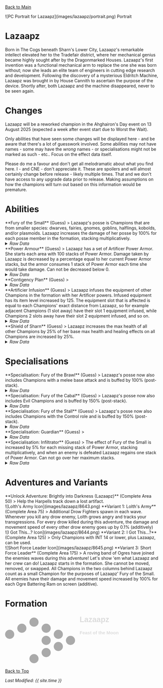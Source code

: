 [Back to Main](index.md)

<span class="championPortraitsRow">
    <span class="championPortraitsColumn">
        <span class="championPortraitsImage">
            ![PC Portrait for Lazaapz](images/lazaapz/portrait.png)
        </span>
        <span>
        Portrait
        </span>
    </span>
</span>

# Lazaapz

Born in The Cogs beneath Sharn's Lower City, Lazaapz's remarkable intellect elevated her to the Tradefair district, where her mechanical genius became highly sought after by the Dragonmarked Houses. Lazaapz's first invention was a functional mechanical arm to replace the one she was born without; now she leads an elite team of engineers in cutting edge research and development. Following the discovery of a mysterious Eldritch Machine, Lazaapz was brought in by House Cannith to ascertain the purpose of the device. Shortly after, both Lazaapz and the machine disappeared, never to be seen again.

# Changes

Lazaapz will be a reworked champion in the Ahghairon's Day event on 13 August 2025 (expected a week after event start due to Worst the Wait).

Only abilities that have seen some changes will be displayed here - and be aware that there's a lot of guesswork involved. Some abilities may not have names - some may have the *wrong* names - or specialisations might not be marked as such - etc.. Focus on the effect data itself.

Please do me a favour and don't get all melodramatic about what you find here. I - and CNE - don't appreciate it. These are spoilers and will almost certainly change before release - likely multiple times. That and we don't have access to any upgrade data prior to release. Making assumptions on how the champions will turn out based on this information would be premature.

# Abilities

<div markdown="1" class="abilityBorder"><div markdown="1" class="abilityBorderInner">
**Fury of the Small** (Guess)
> Lazaapz's posse is Champions that are from smaller species: dwarves, fairies, gnomes, goblins, halflings, kobolds, and/or plasmoids. Lazaapz increases the damage of her posse by 100% for each posse member in the formation, stacking multiplicatively.
<details><summary><em>Raw Data</em></summary>
<p>
<pre>
{
    "id": 2394,
    "flavour_text": "",
    "description": {
        "desc": "Lazaapz's posse is Champions that are from smaller species: dwarves, fairies, gnomes, goblins, halflings, kobolds, and/or plasmoids. Lazaapz increases the damage of her posse by $amount% for each posse member in the formation, stacking multiplicatively."
    },
    "effect_keys": [
        {
            "effect_string": "pre_stack,100",
            "off_when_benched": true,
            "retarget_when_any_hero_slot_changed": true,
            "retarget_when_hero_tags_changed": true,
            "retarget_when_upgrade_purchased_ids": [
                17484,
                17485,
                17486
            ]
        },
        {
            "effect_string": "hero_dps_multiplier_mult,0",
            "off_when_benched": true,
            "amount_expr": "upgrade_amount(17479,0)",
            "targets": [
                "all"
            ],
            "filter_targets": [
                {
                    "type": "hero_expr",
                    "hero_expr": "HasTag(`dwarf`) || HasTag(`gnome`) || HasTag(`goblin`) || HasTag(`halfling`) || HasTag(`kobold`) || HasTag(`plasmoid`) || HasTag(`fairy`) || (GetUpgradeUnlocked(17484) && HasAttackDamageType(`melee`)) || (GetUpgradeUnlocked(17485) && HasTag(`evil`)) || (GetUpgradeUnlocked(17486) && HasTag(`control`))"
                }
            ],
            "formation_arrows_for_effected_only": true,
            "amount_func": "mult",
            "stack_func": "per_hero_attribute",
            "per_hero_expr": "HasTag(`dwarf`) || HasTag(`gnome`) || HasTag(`goblin`) || HasTag(`halfling`) || HasTag(`kobold`) || HasTag(`plasmoid`) || HasTag(`fairy`) || (GetUpgradeUnlocked(17484) && HasAttackDamageType(`melee`)) || (GetUpgradeUnlocked(17485) && HasTag(`evil`)) || (GetUpgradeUnlocked(17486) && HasTag(`control`))",
            "amount_updated_listeners": [
                "slot_changed",
                "hero_tags_changed",
                "upgrade_unlocked"
            ],
            "show_bonus": true,
            "use_computed_amount_for_description": true
        }
    ],
    "requirements": "",
    "graphic_id": 8654,
    "large_graphic_id": 8649,
    "properties": {
        "is_formation_ability": true,
        "owner_use_outgoing_description": true,
        "indexed_effect_properties": true,
        "per_effect_index_bonuses": true,
        "default_bonus_index": 1
    }
}
</pre>
</p>
</details>
</div></div>

<div markdown="1" class="abilityBorder"><div markdown="1" class="abilityBorderInner">
**Power Armour** (Guess)
> Lazaapz has a set of Artificer Power Armor. She starts each area with 100 stacks of Power Armor. Damage taken by Lazaapz is decreased by a percentage equal to her current Power Armor stacks, but the armor consumes 1 stack of Power Armor each time she would take damage. Can not be decreased below 0.
<details><summary><em>Raw Data</em></summary>
<p>
<pre>
{
    "id": 2395,
    "flavour_text": "",
    "description": {
        "desc": "Lazaapz has a set of Artificer Power Armor. She starts each area with $lazaapz_max_power_armour_stacks stacks of Power Armor. Damage taken by Lazaapz is decreased by a percentage equal to her current Power Armor stacks, but the armor consumes 1 stack of Power Armor each time she would take damage. Can not be decreased below 0.",
        "post": {
            "conditions": [
                {
                    "condition": "not static_desc",
                    "desc": "^^$lazaapz_power_armour_desc"
                }
            ]
        }
    },
    "effect_keys": [
        {
            "effect_string": "max_power_armour_stacks,100",
            "show_bonus": false
        },
        {
            "effect_string": "damage_reduction,1",
            "manual_stacking": true
        },
        {
            "effect_string": "lazaapz_power_armour_v2"
        }
    ],
    "requirements": "",
    "graphic_id": 8656,
    "large_graphic_id": 8650,
    "properties": {
        "is_formation_ability": true,
        "owner_use_outgoing_description": true,
        "formation_circle_icon": false,
        "retain_on_slot_changed": true,
        "show_outgoing_desc_when_benched": false,
        "indexed_effect_properties": true,
        "per_effect_index_bonuses": true
    }
}
</pre>
</p>
</details>
</div></div>

<div markdown="1" class="abilityBorder"><div markdown="1" class="abilityBorderInner">
**Contigency Plan** (Guess)
> 
<details><summary><em>Raw Data</em></summary>
<p>
<pre>
{
    "id": 2396,
    "flavour_text": "",
    "description": {
        "desc": ""
    },
    "effect_keys": [
        {
            "effect_string": "do_nothing",
            "off_when_benched": true
        }
    ],
    "requirements": "",
    "graphic_id": 27011,
    "large_graphic_id": 27004,
    "properties": {
        "is_formation_ability": true,
        "owner_use_outgoing_description": true,
        "formation_circle_icon": false
    }
}
</pre>
</p>
</details>
</div></div>

<div markdown="1" class="abilityBorder"><div markdown="1" class="abilityBorderInner">
**Artificier Infusion** (Guess)
> Lazaapz infuses the equipment of other Champions in the formation with her Artificer powers. Infused equipment has its item level increased by 125. The equipment slot that is affected is equal to each Champions' exact distance from Lazaapz, so for example adjacent Champions (1 slot away) have their slot 1 equipment infused, while Champions 2 slots away have their slot 2 equipment infused, and so on.
<details><summary><em>Raw Data</em></summary>
<p>
<pre>
{
    "id": 2397,
    "flavour_text": "",
    "description": {
        "desc": "Lazaapz infuses the equipment of other Champions in the formation with her Artificer powers. Infused equipment has its item level increased by $amount. The equipment slot that is affected is equal to each Champions' exact distance from Lazaapz, so for example adjacent Champions (1 slot away) have their slot 1 equipment infused, while Champions 2 slots away have their slot 2 equipment infused, and so on."
    },
    "effect_keys": [
        {
            "effect_string": "add_base_item_levels_to_slot,125",
            "off_when_benched": true,
            "targets": [
                "other"
            ],
            "slot_expr": "distance_from_source",
            "retarget_when_any_hero_slot_changed": true,
            "override_key_desc": "Increases the item level of $target's slot $target_distance_from_source equipment by $amount"
        }
    ],
    "requirements": "",
    "graphic_id": 27010,
    "large_graphic_id": 27003,
    "properties": {
        "is_formation_ability": true,
        "owner_use_outgoing_description": true
    }
}
</pre>
</p>
</details>
</div></div>

<div markdown="1" class="abilityBorder"><div markdown="1" class="abilityBorderInner">
**Shield of Sharn** (Guess)
> Lazaapz increases the max health of all other Champions by 25% of her base max health and healing effects on all Champions are increased by 25%.
<details><summary><em>Raw Data</em></summary>
<p>
<pre>
{
    "id": 2398,
    "flavour_text": "",
    "description": {
        "desc": "Lazaapz increases the max health of all other Champions by $amount% of her base max health and healing effects on all Champions are increased by $amount___2%."
    },
    "effect_keys": [
        {
            "effect_string": "increase_health_by_source_percent,25",
            "off_when_benched": true,
            "targets": [
                "other"
            ]
        },
        {
            "effect_string": "healing_add_mult,25",
            "off_when_benched": true,
            "targets": [
                "all"
            ]
        }
    ],
    "requirements": "",
    "graphic_id": 8657,
    "large_graphic_id": 8653,
    "properties": {
        "is_formation_ability": true,
        "owner_use_outgoing_description": true,
        "indexed_effect_properties": true
    }
}
</pre>
</p>
</details>
</div></div>

# Specialisations

<div markdown="1" class="abilityBorder"><div markdown="1" class="abilityBorderInner">
**Specialisation: Fury of the Brawl** (Guess)
> Lazaapz's posse now also includes Champions with a melee base attack and is buffed by 100% (post-stack).
<details><summary><em>Raw Data</em></summary>
<p>
<pre>
{
    "id": 2399,
    "flavour_text": "",
    "description": {
        "desc": "Lazaapz's posse now also includes Champions with a melee base attack and is buffed by $amount% (post-stack)."
    },
    "effect_keys": [
        {
            "effect_string": "buff_upgrade,100,17479",
            "off_when_benched": true
        }
    ],
    "requirements": "",
    "graphic_id": 0,
    "large_graphic_id": 27018,
    "properties": {
        "is_formation_ability": true,
        "owner_use_outgoing_description": true,
        "formation_circle_icon": false
    }
}
</pre>
</p>
</details>
</div></div>

<div markdown="1" class="abilityBorder"><div markdown="1" class="abilityBorderInner">
**Specialisation: Fury of the Cabal** (Guess)
> Lazaapz's posse now also includes Evil Champions and is buffed by 150% (post-stack).
<details><summary><em>Raw Data</em></summary>
<p>
<pre>
{
    "id": 2400,
    "flavour_text": "",
    "description": {
        "desc": "Lazaapz's posse now also includes Evil Champions and is buffed by $amount% (post-stack)."
    },
    "effect_keys": [
        {
            "effect_string": "buff_upgrade,150,17479",
            "off_when_benched": true
        }
    ],
    "requirements": "",
    "graphic_id": 0,
    "large_graphic_id": 27019,
    "properties": {
        "is_formation_ability": true,
        "owner_use_outgoing_description": true,
        "formation_circle_icon": false
    }
}
</pre>
</p>
</details>
</div></div>

<div markdown="1" class="abilityBorder"><div markdown="1" class="abilityBorderInner">
**Specialisation: Fury of the Stall** (Guess)
> Lazaapz's posse now also includes Champions with the Control role and is buffed by 150% (post-stack).
<details><summary><em>Raw Data</em></summary>
<p>
<pre>
{
    "id": 2401,
    "flavour_text": "",
    "description": {
        "desc": "Lazaapz's posse now also includes Champions with the Control role and is buffed by $amount% (post-stack)."
    },
    "effect_keys": [
        {
            "effect_string": "buff_upgrade,150,17479",
            "off_when_benched": true
        }
    ],
    "requirements": "",
    "graphic_id": 0,
    "large_graphic_id": 27020,
    "properties": {
        "is_formation_ability": true,
        "owner_use_outgoing_description": true,
        "formation_circle_icon": false
    }
}
</pre>
</p>
</details>
</div></div>

<div markdown="1" class="abilityBorder"><div markdown="1" class="abilityBorderInner">
**Specialisation: Guardian** (Guess)
> 
<details><summary><em>Raw Data</em></summary>
<p>
<pre>
{
    "id": 2402,
    "flavour_text": "",
    "description": {
        "desc": ""
    },
    "effect_keys": [
        {
            "effect_string": "add_hero_tags,0,debuff",
            "off_when_benched": true
        },
        {
            "effect_string": "buff_upgrade_add_flat_amount,25,17480,0",
            "off_when_benched": true
        },
        {
            "effect_string": "change_base_attack,326",
            "off_when_benched": true,
            "apply_manually": true
        },
        {
            "effect_string": "lazaapz_guardian",
            "off_when_benched": true
        }
    ],
    "requirements": "",
    "graphic_id": 0,
    "large_graphic_id": 27021,
    "properties": {
        "is_formation_ability": true,
        "owner_use_outgoing_description": true,
        "formation_circle_icon": false
    }
}
</pre>
</p>
</details>
</div></div>

<div markdown="1" class="abilityBorder"><div markdown="1" class="abilityBorderInner">
**Specialisation: Infiltrator** (Guess)
> The effect of Fury of the Small is increased by 5% for each missing stack of Power Armor, stacking multiplicatively, and when an enemy is defeated Lazaapz regains one stack of Power Armor. Can not go over her maximum stacks.
<details><summary><em>Raw Data</em></summary>
<p>
<pre>
{
    "id": 2403,
    "flavour_text": "",
    "description": {
        "desc": "The effect of Fury of the Small is increased by $(not_buffed amount)% for each missing stack of Power Armor, stacking multiplicatively, and when an enemy is defeated Lazaapz regains one stack of Power Armor. Can not go over her maximum stacks."
    },
    "effect_keys": [
        {
            "effect_string": "buff_upgrade,5,17479",
            "off_when_benched": true,
            "amount_func": "mult",
            "stack_func": "per_lazaapz_missing_power_armour",
            "amount_updated_listeners": [
                "lazaapz_power_armour_changed"
            ],
            "show_bonus": true
        }
    ],
    "requirements": "",
    "graphic_id": 0,
    "large_graphic_id": 27022,
    "properties": {
        "is_formation_ability": true,
        "owner_use_outgoing_description": true,
        "formation_circle_icon": false
    }
}
</pre>
</p>
</details>
</div></div>

# Adventures and Variants

<div markdown="1" class="abilityBorder"><div markdown="1" class="abilityBorderInner">
**Unlock Adventure: Brightly into Darkness (Lazaapz)** (Complete Area 50)
> Help the Harpells track down a lost artifact.
</div></div>
<div markdown="1" class="abilityBorder"><div markdown="1" class="abilityBorderInner">
![Lolth's Army Icon](images/lazaapz/8643.png) **Variant 1: Lolth's Army** (Complete Area 75)
> Additional Drow Fighters spawn in each wave. Whenever you kill any drow enemy, Lolth grows angry and tracks your transgressions. For every drow killed during this adventure, the damage and movement speed of every other drow enemy goes up by 0.1% (additively)
</div></div>
<div markdown="1" class="abilityBorder"><div markdown="1" class="abilityBorderInner">
![I Got This...? Icon](images/lazaapz/8644.png) **Variant 2: I Got This...?** (Complete Area 125)
> Only Champions with INT 14 or lower, plus Lazaapz, can be used.
</div></div>
<div markdown="1" class="abilityBorder"><div markdown="1" class="abilityBorderInner">
![Short Force Leader Icon](images/lazaapz/8645.png) **Variant 3: Short Force Leader** (Complete Area 175)
> A roving band of Ogres have joined the enemies waves during this adventure! Let's show 'em what Lazaapz and her crew can do! Lazaapz starts in the formation. She cannot be moved, removed, or swapped. All Champions in the two columns behind Lazaapz count as a small Champion for the purposes of Lazaapz' Fury of the Small. All enemies have their damage and movement speed increased by 100% for each Ogre Battering Ram on screen (additive).
</div></div>

# Formation

<span class="formationBorder">
    <svg xmlns="http://www.w3.org/2000/svg" id="Lazaapz" fill="#aaa" data-formationName="Lazaapz" data-campaignName="Feast of the Moon" width="378" height="160"><circle cx="215" cy="85" r="15"/><circle cx="175" cy="65" r="15"/><circle cx="175" cy="105" r="15"/><circle cx="135" cy="45" r="15"/><circle cx="135" cy="85" r="15"/><circle cx="135" cy="125" r="15"/><circle cx="95" cy="25" r="15"/><circle cx="95" cy="145" r="15"/><circle cx="55" cy="45" r="15"/><circle cx="15" cy="65" r="15"/><text x="245" y="25" fill="#dcdcdc" font-size="25" font-family="Arial" font-weight="bold">Lazaapz</text><text x="245" y="65" fill="#dcdcdc" font-size="15" font-family="Arial" font-weight="bold">Feast of the Moon</text></svg>
</span>

[Back to Top](#top)

*Last Modified: {{ site.time }}*